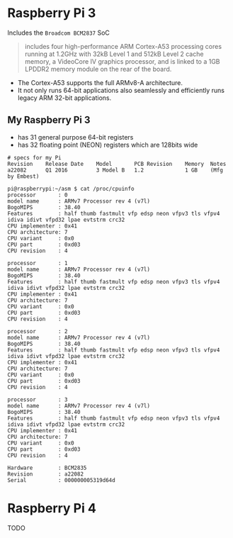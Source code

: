 # Raspberry Pi 3

Includes the `Broadcom BCM2837` SoC

> includes four high-performance ARM Cortex-A53 processing cores running at
> 1.2GHz with 32kB Level 1 and 512kB Level 2 cache memory, a VideoCore IV
> graphics processor, and is linked to a 1GB LPDDR2 memory module on the rear
> of the board.

* The Cortex-A53 supports the full ARMv8-A architecture.
* It not only runs 64-bit applications also seamlessly and efficiently runs legacy ARM 32-bit applications.

## My Raspberry Pi 3

* has 31 general purpose 64-bit registers
* has 32 floating point (NEON) registers which are 128bits wide

```
# specs for my Pi
Revision	Release Date	Model	    PCB Revision	Memory	Notes
a22082	    Q1 2016	        3 Model B	1.2	            1 GB	(Mfg by Embest)
```

```
pi@raspberrypi:~/asm $ cat /proc/cpuinfo
processor       : 0
model name      : ARMv7 Processor rev 4 (v7l)
BogoMIPS        : 38.40
Features        : half thumb fastmult vfp edsp neon vfpv3 tls vfpv4 idiva idivt vfpd32 lpae evtstrm crc32
CPU implementer : 0x41
CPU architecture: 7
CPU variant     : 0x0
CPU part        : 0xd03
CPU revision    : 4

processor       : 1
model name      : ARMv7 Processor rev 4 (v7l)
BogoMIPS        : 38.40
Features        : half thumb fastmult vfp edsp neon vfpv3 tls vfpv4 idiva idivt vfpd32 lpae evtstrm crc32
CPU implementer : 0x41
CPU architecture: 7
CPU variant     : 0x0
CPU part        : 0xd03
CPU revision    : 4

processor       : 2
model name      : ARMv7 Processor rev 4 (v7l)
BogoMIPS        : 38.40
Features        : half thumb fastmult vfp edsp neon vfpv3 tls vfpv4 idiva idivt vfpd32 lpae evtstrm crc32
CPU implementer : 0x41
CPU architecture: 7
CPU variant     : 0x0
CPU part        : 0xd03
CPU revision    : 4

processor       : 3
model name      : ARMv7 Processor rev 4 (v7l)
BogoMIPS        : 38.40
Features        : half thumb fastmult vfp edsp neon vfpv3 tls vfpv4 idiva idivt vfpd32 lpae evtstrm crc32
CPU implementer : 0x41
CPU architecture: 7
CPU variant     : 0x0
CPU part        : 0xd03
CPU revision    : 4

Hardware        : BCM2835
Revision        : a22082
Serial          : 000000005319d64d

```

# Raspberry Pi 4

TODO